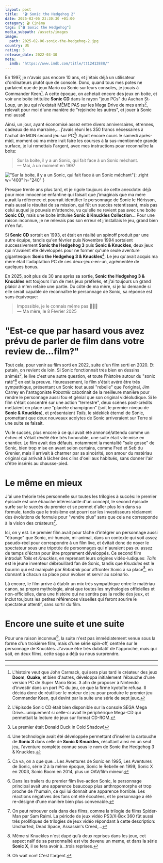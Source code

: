 ```yaml
---
layout: post
title:  "🎬 Sonic the Hedgehog 2"
date: 2025-02-06 23:30:30 +01:00
category: 🎬 Cinéma
tags: ["🎬 Sonic the Hedgehog"]
media_subpath: /assets/images
image:
  path: 2025-02-06-sonic-the-hedgehog-2.jpg
country: US
rating: 3
release_date: 2022-03-30
meta:
  imdb: "https://www.imdb.com/title/tt12412888/"
---
```


En 1997, je n'avais pas encore 10 ans, et j'étais déjà un utilisateur d'ordinateurs plutôt que de console. Donc, quand tous mes potes ne parlaient que de jeux Mario ou Sonic sur leurs consoles, je jouais à Commander Keen[^1]. A cette époque, on achetait encore des jeux en boite, et voir une boite intitulée **Sonic CD** dans le rayon "jeux PCs" du Auchan St-Loup, un jeu qui n'existait MÊME PAS sur les Mega Drive de mes amis[^2], relevait pour moi d'une manière de "rejoindre les autres", et jouer à Sonic moi aussi!

Ainsi, un jour, ayant économisé assez entre divers anniversaires, étrennes, cadeaux de ma marraine,... j'avais réuni les 350 francs nécessaires à l'achat de MON second jeu sur PC[^3]! Ayant encore cours le samedi après-midi, moment où ma mère irait faire les courses à la sus-mentionnée grande surface, je lui remettais l'argent, avec mes instructions pour reconnaître la boite:

> Sur la boite, il y a un Sonic, qui fait face à un Sonic méchant.   
> — Moi, à un moment en 1997

!["Sur la boite, il y a un Sonic, qui fait face à un Sonic méchant"](2025-02-06-sonic-vs-sonic.jpg){: .right w="400" h="240" }

Presque trente ans plus tard, et je rigole toujours de cette anecdote: déjà pour mon innocence enfantine qui faisait que j'imaginais que ma mère aurait la référence et pourrait identifier le personnage de Sonic le Hérisson, mais aussi le résultat de sa mission, qui fût un succès retentissant, mais pas celui auquel je pouvais m'attendre, vu qu'elle ne revient pas avec une boite **Sonic CD**, mais une boite intitulée **Sonic & Knuckles Collection**... Pour une raison inconnue, je ne relevais pas son erreur et j'installais le jeu, grand bien m'en fut.

Si **Sonic CD** sortait en 1993, et était en réalité un spinoff produit par une autre équipe, tandis qu'en février puis Novembre 1994 sortaient successivement **Sonic the Hedgehog 3** puis **Sonic & Knuckles**, deux jeux qui n'avaient été développés pour ne former qu'une seule aventure gigantesque: **Sonic the Hedgehog 3 & Knuckles**[^4]. Le jeu qu'avait acquis ma mère était l'adaptation PC de ces deux-jeux-en-un, agrémentée de quelques bonus.

En 2025, soit plus de 30 ans après sa sortie, **Sonic the Hedgehog 3 & Knuckles** est toujours l'un de mes jeux préférés, et j'ai toujours un grand plaisir à m'en refaire une partie. Du côté de ma mère, si je lui demande si elle serait capable de reconnaître le personnage de Sonic, sa réponse est sans équivoque:

> Impossible, je le connais même pas 🤣🤣😘   
> — Ma mère, le 8 Février 2025

# "Est-ce que par hasard vous avez prévu de parler de film dans votre review de...film?"

Tout cela, pour venir au film sorti en 2022, suite d'un film sorti en 2020. Et putain, on revient de loin. Si Sonic fonctionnait très bien en dessins animés[^5], le live c'est une autre question, et toute l'histoire autour du "sonic raté"[^6] en est la preuve. Heureusement, le film s'était avéré être très sympathique, présentant un Sonic tout aussi "rebelle" que l'original, Jim Carrey en l'antagoniste *Robotnik* cabotinait de la meilleure manière pour rendre le personnage aussi fou et génial que son original vidéoludique. Si le film s'était concentré sur une action "terrestre", deux scènes post-crédits mettaient en place une "planète champignon" (soit le premier niveau de **Sonic & Knuckles**), et présentaient *Tails*, le sidekick éternel de Sonic, promettant que deux nouveaux acolytes de Sonic arriveraient sur Terre si une suite se faisait.

Vu le succès, plus encore à ce qui avait été annoncé/attendu comme un échec et s'était révélé être très honorable, une suite était vite mise en chantier. Le film avait des défauts, notamment la mentalité "sale gosse" de Sonic, bien trop mise en avant selon certains, <yt video="GhnsNUmtoOw">comme Fred et Seb du Grenier</yt>, mais il arrivait à charmer par sa sincérité, son amour du matériau original qui arrivait à lâcher des clins d'oeil aux habitués, sans donner l'air d'être insérés au chausse-pied.

# Le même en mieux

J'ai une théorie très personnelle sur toutes les trilogies à succès: le premier épisode est une ébauche intéressante d'un concept, le second épisode surfe sur le succès du premier et se permet d'aller plus loin dans sa formule, tandis que le troisième est pourri car les investisseurs réclament des évolutions de formule pour "vendre plus" sans que cela ne corresponde à la vision des créateurs[^7].

Ici, on y est. Le premier film avait pour tâche d'intégrer un personnage aussi "étrange" que Sonic, mi-humain, mi-animal, dans un contexte qui soit assez pseudo-réel pour correspondre à un film live, et évitait donc de noyer le spectateur sous une tripotée de personnages qui n'auraient pas eu assez de temps d'écran pour être proprement développés. Ce second film introduit *Tails* et *Knuckles*, en reprenant leurs origines vidéo-ludiques: *Tails* est le jeune inventeur débrouillard fan de Sonic, tandis que *Knuckles* est le bourrin qui est manipulé par *Robotnik* pour affronter Sonic à sa place[^8], en donnant à chacun sa place pour évoluer et servir au scénario.

Là encore, le film arrive à établir un mix très sympathique entre le matériau canon, sa propre mythologie, ainsi que toutes les mythologies officielles et non-officielles, dans une histoire qui ne sentira pas la redite des jeux, et inclut toujours les petites références visuelles qui feront sourire le spectateur attentif, sans sortir du film.

# Encore une suite et une suite

Pour une raison inconnue[^9], la suite n'est pas immédiatement venue sous la forme d'un troisième film, mais d'une série spin-off, centrée sur le personnage de Knuckles. J'avoue être très dubitatif de l'approche, mais qui sait, en deux films, cette saga a déjà su nous surprendre.

* * *
[^1]: L'histoire veut que <wiki>John Carmack</wiki>, qui sera plus tard le créateur des jeux **Doom**, **Quake**, et bien d'autres, développa initialement l'ébauche d'une version PC de <wiki>Super Mario Bros. 3</wiki> afin de proposer à Nintendo d'investir dans un port PC du jeu, ce que la firme kyotoïte refusa. Il décida donc de réutiliser le moteur de jeu pour produire le premier jeu <wiki>Commander Keen</wiki>, qui devint par la suite une série de sept jeux.
[^2]: L'épisode <wiki>Sonic CD</wiki> était bien disponible sur la console <wiki page="Mega Drive">SEGA Mega Drive</wiki>...uniquement si celle-ci avait le périphérique <wiki>Mega-CD</wiki> qui permettait la lecture de jeux sur format CD-ROM.
[^3]: Le premier était <wiki page="Donald in Maui Mallard">Donald Duck in Cold Shadow</wiki>!
[^4]: Une technologie avait été développée permettant d'insérer la cartouche de **Sonic 3** dans celle de **Sonic & Knuckles**, résultant ainsi en un seul jeu, l'aventure complète connue sous le nom de <wiki page="Sonic and Knuckles" section="Sonic the Hedgehog 3 and Knuckles">Sonic the Hedgehog 3 & Knuckles</wiki>.
[^5]: Ca va, on a que que... <wiki>Les Aventures de Sonic</wiki> en 1995, <wiki page="Sonic the Hedgehog (série télévisée d'animation)">Les Aventures de Sonic, série 2</wiki> à la même époque, <wiki>Sonic le Rebelle</wiki> en 1999, </wiki>Sonic X</wiki> en 2003, <wiki page="Sonic Boom (série télévisée d'animation)">Sonic Boom</wiki> en 2014, plus <wiki page="Sonic the Hedgehog: The Movie">un OAV/film mineur</wiki>.
[^6]: Dans les trailers du premier film live-action Sonic, le personnage principal avait une apparence beaucoup plus anthropomorphe et trop proche de l'humain, ce qui lui donnait une apparence horrible. Les réactions négatives des fans ont été écoutées, et le personnage a été re-désigné d'une manière bien plus convenable.
[^7]: On peut retrouver cela dans des films, comme la <wiki page="Spider-Man (série de films)"> trilogie de films Spider-Man par Sam Raimi</wiki>. La période de jeux vidéo PS3/X-Box 360 fût aussi très prolifiques de trilogies de jeux vidéo répondant à cette description: <wiki>Uncharted<wiki>, Dead Space, Assassin's Creed,...
[^8]: Même si Knuckles n'est dupé qu'à deux reprises dans les jeux, cet aspect naïf de sa personnalité est vite devenu un meme, et dans la série **Sonic X**, il se fera avoir à...trois reprises.
[^9]: Oh wait non! C'est l'argent.
